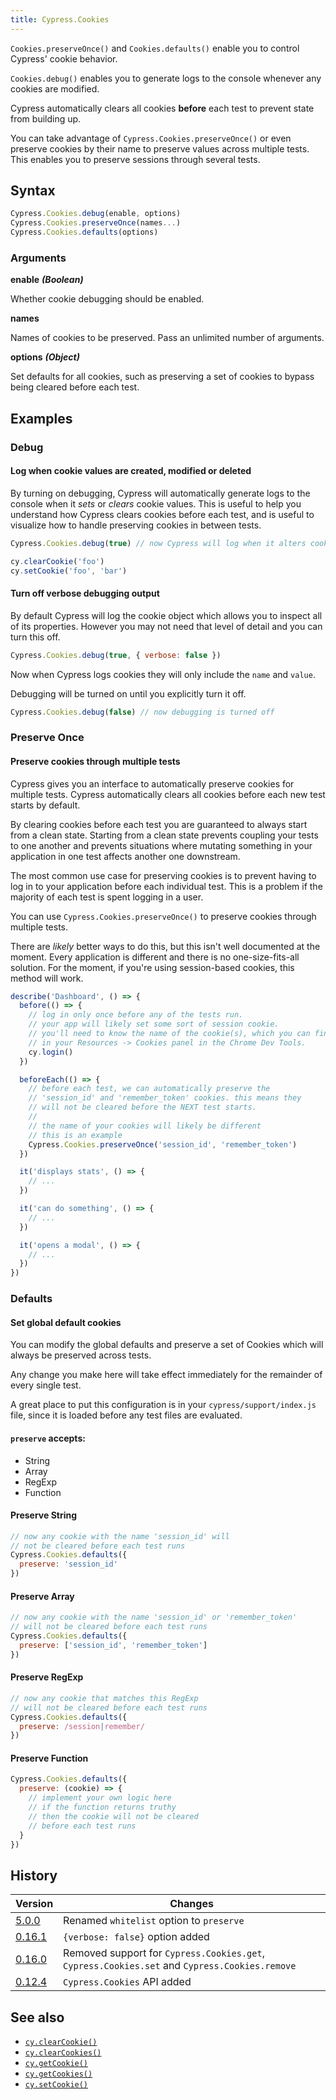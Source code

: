 ```yaml
---
title: Cypress.Cookies
---
```


`Cookies.preserveOnce()` and `Cookies.defaults()` enable you to control Cypress' cookie behavior.

`Cookies.debug()` enables you to generate logs to the console whenever any cookies are modified.

Cypress automatically clears all cookies **before** each test to prevent state from building up.

You can take advantage of `Cypress.Cookies.preserveOnce()` or even preserve cookies by their name to preserve values across multiple tests. This enables you to preserve sessions through several tests.

## Syntax

```javascript
Cypress.Cookies.debug(enable, options)
Cypress.Cookies.preserveOnce(names...)
Cypress.Cookies.defaults(options)
```

### Arguments

**<Icon name="angle-right"></Icon> enable**  ***(Boolean)***

Whether cookie debugging should be enabled.

**<Icon name="angle-right"></Icon> names**

Names of cookies to be preserved. Pass an unlimited number of arguments.

**<Icon name="angle-right"></Icon> options**  ***(Object)***

Set defaults for all cookies, such as preserving a set of cookies to bypass being cleared before each test.

## Examples

### Debug

#### Log when cookie values are created, modified or deleted

By turning on debugging, Cypress will automatically generate logs to the console when it *sets* or *clears* cookie values. This is useful to help you understand how Cypress clears cookies before each test, and is useful to visualize how to handle preserving cookies in between tests.

```javascript
Cypress.Cookies.debug(true) // now Cypress will log when it alters cookies

cy.clearCookie('foo')
cy.setCookie('foo', 'bar')
```

<DocsImage src="/img/api/cookies/cookies-in-console-log.png" alt="Console log when debugging cookies" ></DocsImage>

#### Turn off verbose debugging output

By default Cypress will log the cookie object which allows you to inspect all of its properties. However you may not need that level of detail and you can turn this off.

```javascript
Cypress.Cookies.debug(true, { verbose: false })
```

Now when Cypress logs cookies they will only include the `name` and `value`.

<DocsImage src="/img/api/cookies/debugger-console-log-of-cookies.png" alt="Console log cookies with debug" ></DocsImage>

Debugging will be turned on until you explicitly turn it off.

```javascript
Cypress.Cookies.debug(false) // now debugging is turned off
```

### Preserve Once

#### Preserve cookies through multiple tests

Cypress gives you an interface to automatically preserve cookies for multiple tests. Cypress automatically clears all cookies before each new test starts by default.

By clearing cookies before each test you are guaranteed to always start from a clean state. Starting from a clean state prevents coupling your tests to one another and prevents situations where mutating something in your application in one test affects another one downstream.

<Alert type="info">


The most common use case for preserving cookies is to prevent having to log in to your application before each individual test. This is a problem if the majority of each test is spent logging in a user.

</Alert>

You can use `Cypress.Cookies.preserveOnce()` to preserve cookies through multiple tests.

There are *likely* better ways to do this, but this isn't well documented at the moment. Every application is different and there is no one-size-fits-all solution. For the moment, if you're using session-based cookies, this method will work.

```javascript
describe('Dashboard', () => {
  before(() => {
    // log in only once before any of the tests run.
    // your app will likely set some sort of session cookie.
    // you'll need to know the name of the cookie(s), which you can find
    // in your Resources -> Cookies panel in the Chrome Dev Tools.
    cy.login()
  })

  beforeEach(() => {
    // before each test, we can automatically preserve the
    // 'session_id' and 'remember_token' cookies. this means they
    // will not be cleared before the NEXT test starts.
    //
    // the name of your cookies will likely be different
    // this is an example
    Cypress.Cookies.preserveOnce('session_id', 'remember_token')
  })

  it('displays stats', () => {
    // ...
  })

  it('can do something', () => {
    // ...
  })

  it('opens a modal', () => {
    // ...
  })
})
```

### Defaults

#### Set global default cookies

You can modify the global defaults and preserve a set of Cookies which will always be preserved across tests.

Any change you make here will take effect immediately for the remainder of every single test.

<Alert type="info">


A great place to put this configuration is in your `cypress/support/index.js` file, since it is loaded before any test files are evaluated.

</Alert>

#### `preserve` accepts:

- String
- Array
- RegExp
- Function

#### Preserve String

```javascript
// now any cookie with the name 'session_id' will
// not be cleared before each test runs
Cypress.Cookies.defaults({
  preserve: 'session_id'
})
```

#### Preserve Array

```javascript
// now any cookie with the name 'session_id' or 'remember_token'
// will not be cleared before each test runs
Cypress.Cookies.defaults({
  preserve: ['session_id', 'remember_token']
})
```

#### Preserve RegExp

```javascript
// now any cookie that matches this RegExp
// will not be cleared before each test runs
Cypress.Cookies.defaults({
  preserve: /session|remember/
})
```

#### Preserve Function

```javascript
Cypress.Cookies.defaults({
  preserve: (cookie) => {
    // implement your own logic here
    // if the function returns truthy
    // then the cookie will not be cleared
    // before each test runs
  }
})
```

## History

Version | Changes
--- | ---
[5.0.0](/guides/references/changelog#5-0-0) | Renamed `whitelist` option to `preserve`
[0.16.1](/guides/references/changelog#0-16-1) | `{verbose: false}` option added
[0.16.0](/guides/references/changelog#0-16-0) | Removed support for `Cypress.Cookies.get`, `Cypress.Cookies.set` and `Cypress.Cookies.remove`
[0.12.4](/guides/references/changelog#0-12-4) | `Cypress.Cookies` API added

## See also

- [`cy.clearCookie()`](/api/commands/clearcookie)
- [`cy.clearCookies()`](/api/commands/clearcookies)
- [`cy.getCookie()`](/api/commands/getcookie)
- [`cy.getCookies()`](/api/commands/getcookies)
- [`cy.setCookie()`](/api/commands/setcookie)

